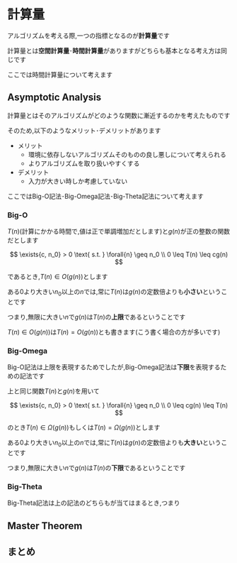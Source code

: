 # 計算量

アルゴリズムを考える際,一つの指標となるのが**計算量**です

計算量とは**空間計算量**･**時間計算量**がありますがどちらも基本となる考え方は同じです

ここでは時間計算量について考えます

## Asymptotic Analysis

計算量とはそのアルゴリズムがどのような関数に漸近するのかを考えたものです

そのため,以下のようなメリット･デメリットがあります

- メリット
  - 環境に依存しないアルゴリズムそのものの良し悪しについて考えられる
  - よりアルゴリズムを取り扱いやすくする
- デメリット
  - 入力が大きい時しか考慮していない

ここではBig-O記法･Big-Omega記法･Big-Theta記法について考えます

### Big-O

$T(n)$(計算にかかる時間で,値は正で単調増加だとします)と$g(n)$が正の整数の関数だとします

$$
\exists{c, n_0} > 0 \text{ s.t. } \forall{n} \geq n_0 \\
0 \leq T(n) \leq cg(n)
$$

であるとき,$T(n) \in O(g(n))$とします

ある$0$より大きい$n_0$以上の$n$では,常に$T(n)$は$g(n)$の定数倍よりも**小さい**ということです

つまり,無限に大きい$n$で$g(n)$は$T(n)$の**上限**であるということです

$T(n) \in O(g(n))$は$T(n) = O(g(n))$とも書きます(こう書く場合の方が多いです)

### Big-Omega

Big-O記法は上限を表現するためでしたが,Big-Omega記法は**下限**を表現するための記法です

上と同じ関数$T(n)$と$g(n)$を用いて

$$
\exists{c, n_0} > 0 \text{ s.t. } \forall{n} \geq n_0 \\
0 \leq cg(n) \leq T(n)
$$

のとき$T(n) \in \Omega(g(n))$もしくは$T(n) = \Omega(g(n))$とします

ある$0$より大きい$n_0$以上の$n$では,常に$T(n)$は$g(n)$の定数倍よりも**大きい**ということです

つまり,無限に大きい$n$で$g(n)$は$T(n)$の**下限**であるということです

### Big-Theta

Big-Theta記法は上の記法のどちらもが当てはまるとき,つまり

## Master Theorem

## まとめ